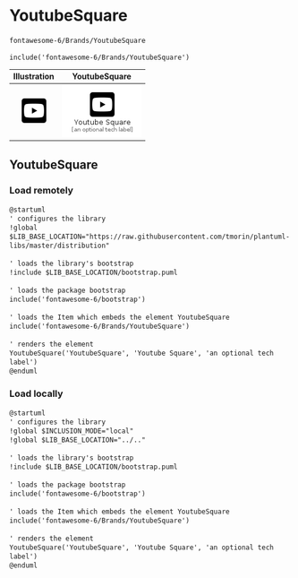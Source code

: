 # YoutubeSquare


```text
fontawesome-6/Brands/YoutubeSquare
```

```text
include('fontawesome-6/Brands/YoutubeSquare')
```



| Illustration | YoutubeSquare |
| :---: | :---: |
| ![illustration for Illustration](../../fontawesome-6/Brands/YoutubeSquare.png) | ![illustration for YoutubeSquare](../../fontawesome-6/Brands/YoutubeSquare.Local.png) |




## YoutubeSquare

### Load remotely
```plantuml
@startuml
' configures the library
!global $LIB_BASE_LOCATION="https://raw.githubusercontent.com/tmorin/plantuml-libs/master/distribution"

' loads the library's bootstrap
!include $LIB_BASE_LOCATION/bootstrap.puml

' loads the package bootstrap
include('fontawesome-6/bootstrap')

' loads the Item which embeds the element YoutubeSquare
include('fontawesome-6/Brands/YoutubeSquare')

' renders the element
YoutubeSquare('YoutubeSquare', 'Youtube Square', 'an optional tech label')
@enduml
```

### Load locally
```plantuml
@startuml
' configures the library
!global $INCLUSION_MODE="local"
!global $LIB_BASE_LOCATION="../.."

' loads the library's bootstrap
!include $LIB_BASE_LOCATION/bootstrap.puml

' loads the package bootstrap
include('fontawesome-6/bootstrap')

' loads the Item which embeds the element YoutubeSquare
include('fontawesome-6/Brands/YoutubeSquare')

' renders the element
YoutubeSquare('YoutubeSquare', 'Youtube Square', 'an optional tech label')
@enduml
```

